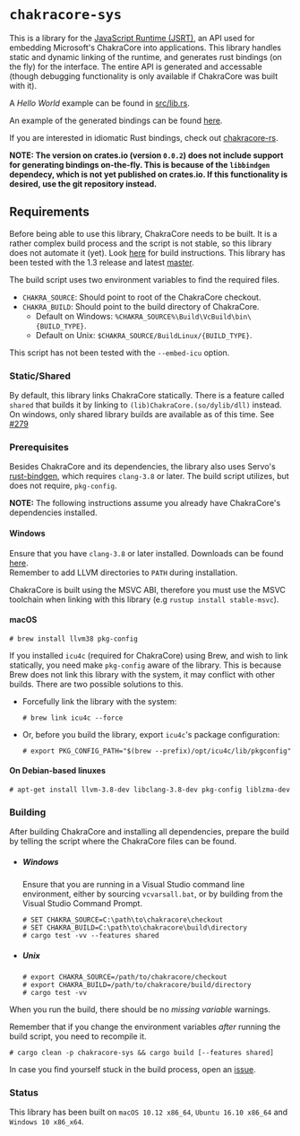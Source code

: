 # `chakracore-sys`

This is a library for the [JavaScript Runtime (JSRT)](https://goo.gl/1F6Gi1), an
API used for embedding Microsoft's ChakraCore into applications. This library
handles static and dynamic linking of the runtime, and generates rust
bindings (on the fly) for the interface. The entire API is generated and
accessable (though debugging functionality is only available if ChakraCore
was built with it).

A *Hello World* example can be found in
[src/lib.rs](https://github.com/darfink/chakracore-rs/blob/master/chakracore-sys/src/lib.rs).

An example of the generated bindings can be found
[here](https://gist.github.com/darfink/d519756ad88efcddfbfe895439cf9451).

If you are interested in idiomatic Rust bindings, check out
[chakracore-rs](https://github.com/darfink/chakracore-rs).

**NOTE: The version on crates.io (version `0.0.2`) does not include support for
generating bindings on-the-fly. This is because of the `libbindgen`
dependecy, which is not yet published on crates.io. If this functionality is
desired, use the git repository instead.**

## Requirements

Before being able to use this library, ChakraCore needs to be built. It is a
rather complex build process and the script is not stable, so this library does
not automate it (yet). Look
[here](https://github.com/Microsoft/ChakraCore/wiki/Building-ChakraCore) for
build instructions. This library has been tested with the 1.3 release and
latest [master](https://github.com/Microsoft/ChakraCore/commit/446b086d17).

The build script uses two environment variables to find the required files.

* `CHAKRA_SOURCE`: Should point to root of the ChakraCore checkout.
* `CHAKRA_BUILD`: Should point to the build directory of ChakraCore.
  - Default on Windows: `%CHAKRA_SOURCE%\Build\VcBuild\bin\{BUILD_TYPE}`.
  - Default on Unix: `$CHAKRA_SOURCE/BuildLinux/{BUILD_TYPE}`.

This script has not been tested with the `--embed-icu` option.

### Static/Shared

By default, this library links ChakraCore statically. There is a feature called
`shared` that builds it by linking to `(lib)ChakraCore.(so/dylib/dll)` instead.
On windows, only shared library builds are available as of this time. See
[#279](https://github.com/Microsoft/ChakraCore/issues/279)

### Prerequisites

Besides ChakraCore and its dependencies, the library also uses Servo's
[rust-bindgen](https://github.com/servo/rust-bindgen), which requires `clang-3.8`
or later. The build script utilizes, but does not require, `pkg-config`.

**NOTE:** The following instructions assume you already have ChakraCore's
 dependencies installed.

#### Windows

Ensure that you have `clang-3.8` or later installed. Downloads can be found
[here](http://llvm.org/releases/download.html).  
Remember to add LLVM directories to `PATH` during installation.


ChakraCore is built using the MSVC ABI, therefore you must use the MSVC toolchain
when linking with this library (e.g `rustup install stable-msvc`).

#### macOS

```
# brew install llvm38 pkg-config
```

If you installed `icu4c` (required for ChakraCore) using Brew, and wish to link
statically, you need make `pkg-config` aware of the library. This is because Brew
does not link this library with the system, it may conflict with other builds.
There are two possible solutions to this.

- Forcefully link the library with the system:

  ```
  # brew link icu4c --force
  ```

- Or, before you build the library, export `icu4c`'s package configuration:

  ```
  # export PKG_CONFIG_PATH="$(brew --prefix)/opt/icu4c/lib/pkgconfig"
  ```

#### On Debian-based linuxes

```
# apt-get install llvm-3.8-dev libclang-3.8-dev pkg-config liblzma-dev
```

### Building

After building ChakraCore and installing all dependencies, prepare the build by
telling the script where the ChakraCore files can be found.

- ##### Windows

  Ensure that you are running in a Visual Studio command line environment,
  either by sourcing `vcvarsall.bat`, or by building from the Visual
  Studio Command Prompt.

  ```
  # SET CHAKRA_SOURCE=C:\path\to\chakracore\checkout
  # SET CHAKRA_BUILD=C:\path\to\chakracore\build\directory
  # cargo test -vv --features shared
  ```

- ##### Unix

  ```
  # export CHAKRA_SOURCE=/path/to/chakracore/checkout
  # export CHAKRA_BUILD=/path/to/chakracore/build/directory
  # cargo test -vv
  ```

When you run the build, there should be no *missing variable* warnings.

Remember that if you change the environment variables *after* running the build
script, you need to recompile it.

```
# cargo clean -p chakracore-sys && cargo build [--features shared]
```

In case you find yourself stuck in the build process, open an
[issue](https://github.com/darfink/chakracore-rs/issues/new).

### Status

This library has been built on `macOS 10.12 x86_64`, `Ubuntu 16.10 x86_64` and
`Windows 10 x86_x64`.
